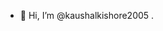 - 👋 Hi, I’m @kaushalkishore2005
.

<!---
kaushalkishore2005/kaushalkishore2005 is a ✨ special ✨ repository because its `README.md` (this file) appears on your GitHub profile.
You can click the Preview link to take a look at your changes.
--->
